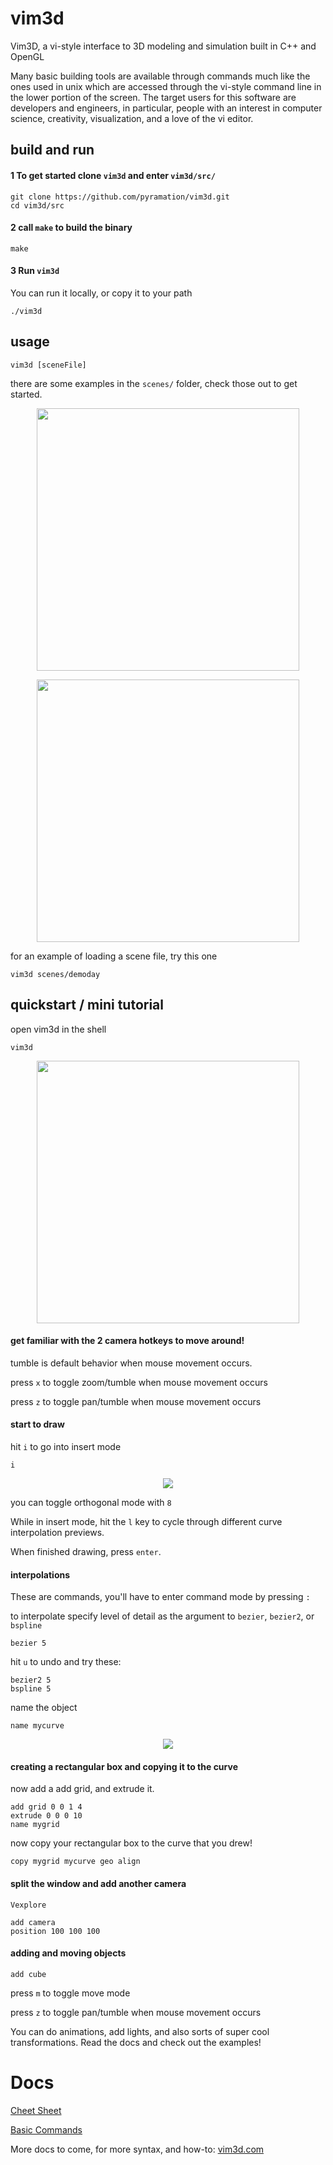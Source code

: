 # vim3d

Vim3D, a vi-style interface to 3D modeling and simulation built in C++ and OpenGL

Many basic building tools are available through commands much like the ones used in unix which are accessed through the vi-style command line in the lower portion of the screen. The target users for this software are developers and engineers, in particular, people with an interest in computer science, creativity, visualization, and a love of the vi editor.

## build and run

#### 1 To get started clone `vim3d` and enter `vim3d/src/`

	git clone https://github.com/pyramation/vim3d.git
	cd vim3d/src

#### 2 call `make` to build the binary

    make
    
#### 3 Run `vim3d`

You can run it locally, or copy it to your path
    
    ./vim3d

## usage

    vim3d [sceneFile]

there are some examples in the `scenes/` folder, check those out to get started.

<p align="center">
  <img width="420" src="https://user-images.githubusercontent.com/545047/116325858-06630980-a778-11eb-83ca-dea22267ad7c.gif">
</p>

<p align="center">
  <img width="420" src="https://user-images.githubusercontent.com/545047/116325535-3b229100-a777-11eb-904b-7e1953962fa1.jpg">
</p>


for an example of loading a scene file, try this one
   
    vim3d scenes/demoday


## quickstart / mini tutorial

open vim3d in the shell

	vim3d

<p align="center">
  <img width="420" src="https://user-images.githubusercontent.com/545047/116325531-38c03700-a777-11eb-9ec7-45262d1beb2a.jpg">
</p>

#### get familiar with the 2 camera hotkeys to move around!

tumble is default behavior when mouse movement occurs. 

press `x` to toggle zoom/tumble when mouse movement occurs

press `z` to toggle pan/tumble when mouse movement occurs

#### start to draw
	
hit `i` to go into insert mode
	
	i

<p align="center">
  <img src="https://user-images.githubusercontent.com/545047/116326601-aff6ca80-a779-11eb-8575-7223d58e62b0.jpg">
</p>

you can toggle orthogonal mode with `8`

While in insert mode, hit the `l` key to cycle through different curve interpolation previews.

When finished drawing, press `enter`.

#### interpolations

These are commands, you'll have to enter command mode by pressing `:`

to interpolate specify level of detail as the argument to `bezier`, `bezier2`, or `bspline`

	bezier 5

hit `u` to undo and try these:

	bezier2 5
	bspline 5

name the object

	name mycurve	

<p align="center">
  <img src="https://user-images.githubusercontent.com/545047/116326795-25fb3180-a77a-11eb-820b-7897d7df06ba.png">
</p>

#### creating a rectangular box and copying it to the curve

now add a add grid, and extrude it.
	
	add grid 0 0 1 4
	extrude 0 0 0 10
	name mygrid
	
now copy your rectangular box to the curve that you drew!
	
	copy mygrid mycurve geo align

#### split the window and add another camera
	
	Vexplore
	
	add camera	
	position 100 100 100


#### adding and moving objects

	add cube

press `m` to toggle move mode

press `z` to toggle pan/tumble when mouse movement occurs


You can do animations, add lights, and also sorts of super cool transformations. Read the docs and check out the examples!



# Docs

[Cheet Sheet](docs/cheet-sheet.md)

[Basic Commands](docs/basic-commands.md)

More docs to come, for more syntax, and how-to: [vim3d.com](http://vim3D.com)

